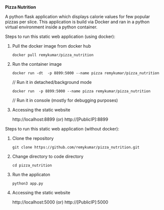 **Pizza Nutrition** 

A python flask application which displays calorie values for few popular pizzas per slice. 
This application is build via Docker and ran in a python virtual environment inside a python container. 

Steps to run this static web application (using docker): 
1. Pull the docker image from docker hub 

    `docker pull remykumar/pizza_nutrition`
 
2. Run the container image

    `docker run -dt  -p 8899:5000 --name pizza remykumar/pizza_nutrition`
     
      // Run it in detached/background mode
      
   
    `docker run  -p 8899:5000 --name pizza remykumar/pizza_nutrition`
     
      // Run it in console (mostly for debugging purposes)

3. Accessing the static website 

    http://localhost:8899 (or) http://[PublicIP]:8899 
   
   
Steps to run this static web application (without docker): 
1. Clone the repository 

    `git clone https://github.com/remykumar/pizza_nutrition.git`
  
2. Change directory to code directory 

    `cd pizza_nutrition`

3. Run the applicaton 

    `python3 app.py` 
  
4. Accessing the static website

    http://localhost:5000 (or) http://[PublicIP]:5000
   
